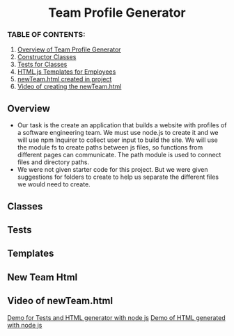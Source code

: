 
<h1 align ="center"> Team Profile Generator </h1>

### **TABLE OF CONTENTS:**
1. [Overview of Team Profile Generator](#overview)
2. [Constructor Classes](#classes)
3. [Tests for Classes](#tests)
4. [HTML.js Templates for Employees](#templates)
4. [newTeam.html created in project](#new-team-html)
3. [Video of creating the newTeam.html](#video-of-newTeam.html)

## Overview

- Our task is the create an application that builds a website with profiles of a software engineering team. We must use node.js to create it and we will use npm Inquirer to collect user input to build the site. We will use the module fs to create paths between js files, so functions from different pages can communicate. The path module is used to connect files and directory paths.
- We were not given starter code for this project. But we were given suggestions for folders to create to help us separate the different files we would need to create.


## Classes

## Tests

## Templates

## New Team Html


## Video of newTeam.html
[Demo for Tests and HTML generator with node js](https://youtu.be/0n3hnycPa3c)
[Demo of HTML generated with node js](https://youtu.be/RtfGkWZ-p5U)
